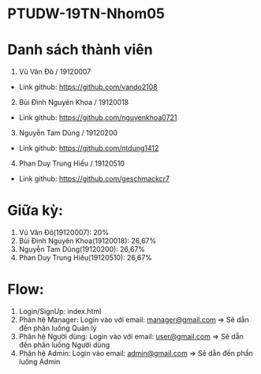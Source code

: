 # PTUDW-19TN-Nhom05

# Danh sách thành viên

1. Vũ Văn Đô / 19120007

- Link github: https://github.com/vando2108
  
2. Bùi Đình Nguyên Khoa / 19120018

- Link github: https://github.com/nguyenkhoa0721
  
3. Nguyễn Tam Dũng / 19120200

- Link github: https://github.com/ntdung1412
  
4. Phan Duy Trung Hiếu / 19120510

- Link github: https://github.com/geschmackcr7
  
# Giữa kỳ:

1. Vũ Văn Đô(19120007): 20%
2. Bùi Đình Nguyên Khoa(19120018): 26,67%
3. Nguyễn Tam Dũng(19120200): 26,67%
4. Phan Duy Trung Hiếu(19120510): 26,67%

# Flow:

1. Login/SignUp: index.html
2. Phân hệ Manager: Login vào với email: manager@gmail.com => Sẽ dẫn đến phân luồng Quản lý
3. Phân hệ Người dùng: Login vào với email: user@gmail.com => Sẽ dẫn đến phân luồng Người dùng
4. Phân hệ Admin: Login vào email: admin@gmail.com => Sẽ dẫn đến phần luồng Admin